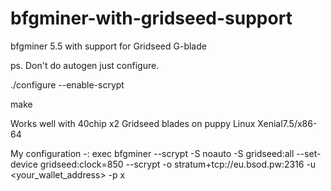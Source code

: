 # bfgminer-with-gridseed-support
bfgminer 5.5 with support for Gridseed G-blade

ps. Don't do autogen just configure.

./configure --enable-scrypt

make

Works well with 40chip x2 Gridseed blades on puppy Linux Xenial7.5/x86-64

My configuration  -: exec bfgminer --scrypt -S noauto -S gridseed:all --set-device gridseed:clock=850 --scrypt -o stratum+tcp://eu.bsod.pw:2316 -u <your_wallet_address> -p x


